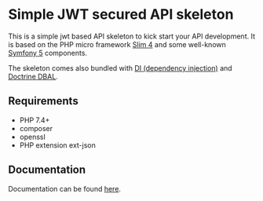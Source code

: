 # Simple JWT secured API skeleton
This is a simple jwt based API skeleton to kick start your API development.
It is based on the PHP micro framework [Slim 4](http://www.slimframework.com/)
 and some well-known [Symfony 5](https://symfony.com/) components.

The skeleton comes also bundled with [DI (dependency injection)](https://symfony.com/doc/current/components/dependency_injection.html)
 and [Doctrine DBAL](https://www.doctrine-project.org/projects/doctrine-dbal/en/2.10/index.html).

## Requirements
* PHP 7.4+
* composer
* openssl
* PHP extension ext-json

## Documentation

Documentation can be found [here](https://0m3gac0d3.github.io/jwt-secured-api-documentation/).
